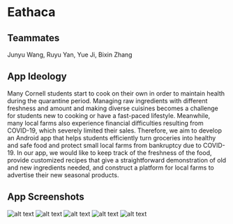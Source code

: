 # Eathaca 
## Teammates
Junyu Wang, Ruyu Yan, Yue Ji, Bixin Zhang
## App Ideology 
Many Cornell students start to cook on their own in order to maintain health during the quarantine period.  Managing raw ingredients with different freshness and amount and making diverse cuisines becomes a challenge for students new to cooking or have a fast-paced lifestyle. 
Meanwhile, many local farms also experience financial difficulties resulting from COVID-19, which severely limited their sales.
Therefore, we aim to develop an Android app that helps students efficiently turn groceries into healthy and safe food and protect small local farms from bankruptcy due to COVID-19. 
In our app, we would like to keep track of the freshness of the food, provide customized recipes that give a straightforward demonstration of old and new ingredients needed, and construct a platform for local farms to advertise their new seasonal products. 

## App Screenshots
![alt text](imgs/img1.jpg)
![alt text](imgs/img2.jpg)
![alt text](imgs/img3.jpg)
![alt text](imgs/img4.jpg)
![alt text](imgs/img5.jpg)

